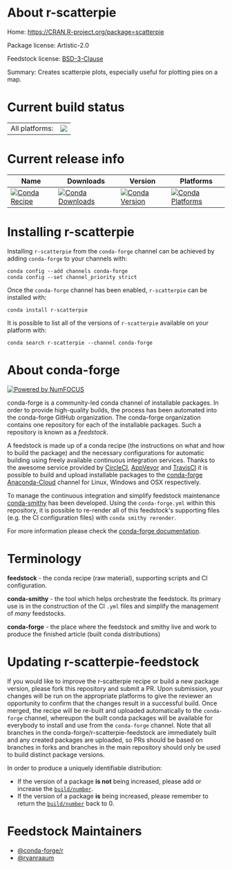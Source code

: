 About r-scatterpie
==================

Home: https://CRAN.R-project.org/package=scatterpie

Package license: Artistic-2.0

Feedstock license: [BSD-3-Clause](https://github.com/conda-forge/r-scatterpie-feedstock/blob/master/LICENSE.txt)

Summary: Creates scatterpie plots, especially useful for plotting pies on a map.

Current build status
====================


<table><tr><td>All platforms:</td>
    <td>
      <a href="https://dev.azure.com/conda-forge/feedstock-builds/_build/latest?definitionId=2626&branchName=master">
        <img src="https://dev.azure.com/conda-forge/feedstock-builds/_apis/build/status/r-scatterpie-feedstock?branchName=master">
      </a>
    </td>
  </tr>
</table>

Current release info
====================

| Name | Downloads | Version | Platforms |
| --- | --- | --- | --- |
| [![Conda Recipe](https://img.shields.io/badge/recipe-r--scatterpie-green.svg)](https://anaconda.org/conda-forge/r-scatterpie) | [![Conda Downloads](https://img.shields.io/conda/dn/conda-forge/r-scatterpie.svg)](https://anaconda.org/conda-forge/r-scatterpie) | [![Conda Version](https://img.shields.io/conda/vn/conda-forge/r-scatterpie.svg)](https://anaconda.org/conda-forge/r-scatterpie) | [![Conda Platforms](https://img.shields.io/conda/pn/conda-forge/r-scatterpie.svg)](https://anaconda.org/conda-forge/r-scatterpie) |

Installing r-scatterpie
=======================

Installing `r-scatterpie` from the `conda-forge` channel can be achieved by adding `conda-forge` to your channels with:

```
conda config --add channels conda-forge
conda config --set channel_priority strict
```

Once the `conda-forge` channel has been enabled, `r-scatterpie` can be installed with:

```
conda install r-scatterpie
```

It is possible to list all of the versions of `r-scatterpie` available on your platform with:

```
conda search r-scatterpie --channel conda-forge
```


About conda-forge
=================

[![Powered by NumFOCUS](https://img.shields.io/badge/powered%20by-NumFOCUS-orange.svg?style=flat&colorA=E1523D&colorB=007D8A)](http://numfocus.org)

conda-forge is a community-led conda channel of installable packages.
In order to provide high-quality builds, the process has been automated into the
conda-forge GitHub organization. The conda-forge organization contains one repository
for each of the installable packages. Such a repository is known as a *feedstock*.

A feedstock is made up of a conda recipe (the instructions on what and how to build
the package) and the necessary configurations for automatic building using freely
available continuous integration services. Thanks to the awesome service provided by
[CircleCI](https://circleci.com/), [AppVeyor](https://www.appveyor.com/)
and [TravisCI](https://travis-ci.com/) it is possible to build and upload installable
packages to the [conda-forge](https://anaconda.org/conda-forge)
[Anaconda-Cloud](https://anaconda.org/) channel for Linux, Windows and OSX respectively.

To manage the continuous integration and simplify feedstock maintenance
[conda-smithy](https://github.com/conda-forge/conda-smithy) has been developed.
Using the ``conda-forge.yml`` within this repository, it is possible to re-render all of
this feedstock's supporting files (e.g. the CI configuration files) with ``conda smithy rerender``.

For more information please check the [conda-forge documentation](https://conda-forge.org/docs/).

Terminology
===========

**feedstock** - the conda recipe (raw material), supporting scripts and CI configuration.

**conda-smithy** - the tool which helps orchestrate the feedstock.
                   Its primary use is in the construction of the CI ``.yml`` files
                   and simplify the management of *many* feedstocks.

**conda-forge** - the place where the feedstock and smithy live and work to
                  produce the finished article (built conda distributions)


Updating r-scatterpie-feedstock
===============================

If you would like to improve the r-scatterpie recipe or build a new
package version, please fork this repository and submit a PR. Upon submission,
your changes will be run on the appropriate platforms to give the reviewer an
opportunity to confirm that the changes result in a successful build. Once
merged, the recipe will be re-built and uploaded automatically to the
`conda-forge` channel, whereupon the built conda packages will be available for
everybody to install and use from the `conda-forge` channel.
Note that all branches in the conda-forge/r-scatterpie-feedstock are
immediately built and any created packages are uploaded, so PRs should be based
on branches in forks and branches in the main repository should only be used to
build distinct package versions.

In order to produce a uniquely identifiable distribution:
 * If the version of a package **is not** being increased, please add or increase
   the [``build/number``](https://docs.conda.io/projects/conda-build/en/latest/resources/define-metadata.html#build-number-and-string).
 * If the version of a package **is** being increased, please remember to return
   the [``build/number``](https://docs.conda.io/projects/conda-build/en/latest/resources/define-metadata.html#build-number-and-string)
   back to 0.

Feedstock Maintainers
=====================

* [@conda-forge/r](https://github.com/conda-forge/r/)
* [@ryanraaum](https://github.com/ryanraaum/)

